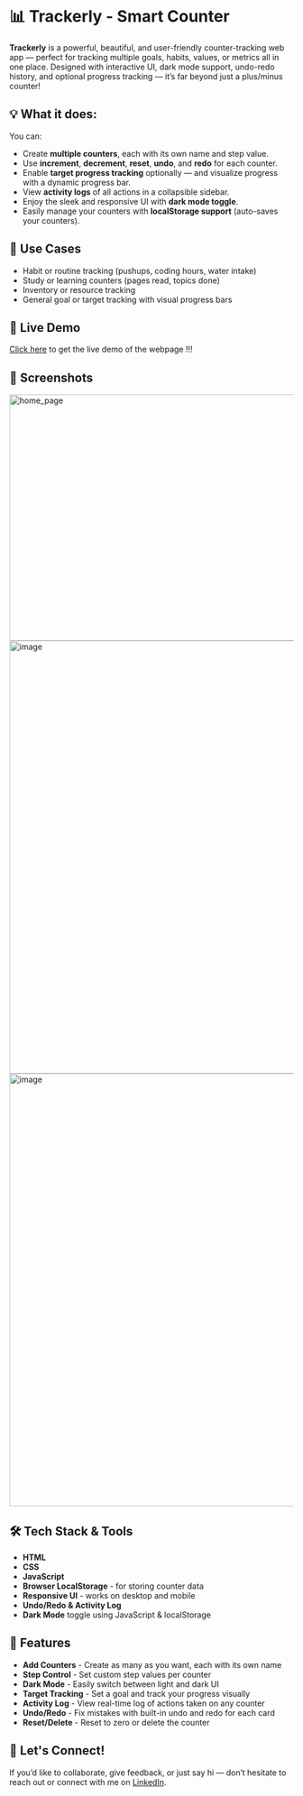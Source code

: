 # 📊 Trackerly - Smart Counter
**Trackerly** is a powerful, beautiful, and user-friendly counter-tracking web app — perfect for tracking multiple goals, habits, values, or metrics all in one place.
Designed with interactive UI, dark mode support, undo-redo history, and optional progress tracking — it’s far beyond just a plus/minus counter!

## 💡 What it does:
You can:
- Create **multiple counters**, each with its own name and step value.
- Use **increment**, **decrement**, **reset**, **undo**, and **redo** for each counter.
- Enable **target progress tracking** optionally — and visualize progress with a dynamic progress bar.
- View **activity logs** of all actions in a collapsible sidebar.
- Enjoy the sleek and responsive UI with **dark mode toggle**.
- Easily manage your counters with **localStorage support** (auto-saves your counters).

## 🎯 Use Cases
- Habit or routine tracking (pushups, coding hours, water intake)
- Study or learning counters (pages read, topics done)
- Inventory or resource tracking
- General goal or target tracking with visual progress bars

## 🚀 Live Demo
[Click here](https://ommore86.github.io/smart-counter-app/) to get the live demo of the webpage !!!

## 📸 Screenshots
<img width="1056" height="437" alt="home_page" src="https://github.com/user-attachments/assets/c4cf83f8-417f-4e54-8b71-7b15973111c4" />
<img width="1055" height="768" alt="image" src="https://github.com/user-attachments/assets/ab73508c-772e-49a9-9d0a-757b9edab497" />
<img width="1366" height="768" alt="image" src="https://github.com/user-attachments/assets/527e1c78-688f-4195-aad1-1bb6476dbff5" />

## 🛠️ Tech Stack & Tools
- **HTML**  
- **CSS** 
- **JavaScript**  
- **Browser LocalStorage** - for storing counter data  
- **Responsive UI** - works on desktop and mobile 
- **Undo/Redo & Activity Log**  
- **Dark Mode** toggle using JavaScript & localStorage  

## 🔧 Features
- **Add Counters** - Create as many as you want, each with its own name
- **Step Control** - Set custom step values per counter
- **Dark Mode** - Easily switch between light and dark UI
- **Target Tracking** - Set a goal and track your progress visually
- **Activity Log** - View real-time log of actions taken on any counter
- **Undo/Redo** - Fix mistakes with built-in undo and redo for each card
- **Reset/Delete** - Reset to zero or delete the counter

## 🤝 Let's Connect!
If you’d like to collaborate, give feedback, or just say hi — don’t hesitate to reach out or connect with me on [LinkedIn](https://www.linkedin.com/in/om-more-b802b2281/).
